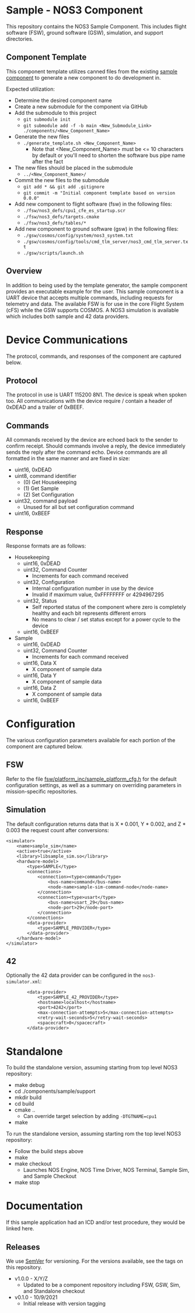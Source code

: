 # Sample - NOS3 Component
This repository contains the NOS3 Sample Component.
This includes flight software (FSW), ground software (GSW), simulation, and support directories.

## Component Template
This component template utilizes canned files from the existing [sample component](https://github.com/nasa-itc/sample) to generate a new component to do development in.

Expected utilization:  
* Determine the desired component name
* Create a new submodule for the component via GitHub
* Add the submodule to this project
  * `git submodule init`
  * `git submodule add -f -b main <New_Submodule_Link> ./components/<New_Component_Name>`
* Generate the new files
  * `./generate_template.sh <New_Component_Name>`
    * Note that <New_Component_Name> must be <= 10 characters by default or you'll need to shorten the software bus pipe name after the fact
* The new files should be placed in the submodule
  * `../<New_Component_Name>/`
* Commit the new files to the submodule
  * `git add * && git add .gitignore`
  * `git commit -m "Initial component template based on version 0.0.0"`
* Add new component to flight software (fsw) in the following files:
  * `./fsw/nos3_defs/cpu1_cfe_es_startup.scr`
  * `./fsw/nos3_defs/targets.cmake`
  * `./fsw/nos3_defs/tables/*`
* Add new component to ground software (gsw) in the following files:
  * `./gsw/cosmos/config/system/nos3_system.txt`
  * `./gsw/cosmos/config/tools/cmd_tlm_server/nos3_cmd_tlm_server.txt`
  * `./gsw/scripts/launch.sh`

## Overview
In addition to being used by the template generator, the sample component provides an executable example for the user.
This sample component is a UART device that accepts multiple commands, including requests for telemetry and data.
The available FSW is for use in the core Flight System (cFS) while the GSW supports COSMOS.
A NOS3 simulation is available which includes both sample and 42 data providers.


# Device Communications
The protocol, commands, and responses of the component are captured below.

## Protocol
The protocol in use is UART 115200 8N1.
The device is speak when spoken too.
All communications with the device require / contain a header of 0xDEAD and a trailer of 0xBEEF.

## Commands
All commands received by the device are echoed back to the sender to confirm receipt.
Should commands involve a reply, the device immediately sends the reply after the command echo.
Device commands are all formatted in the same manner and are fixed in size:
* uint16, 0xDEAD
* uint8, command identifier
  - (0) Get Housekeeping
  - (1) Get Sample
  - (2) Set Configuration
* uint32, command payload
  - Unused for all but set configuration command
* uint16, 0xBEEF

## Response
Response formats are as follows:
* Housekeeping
  - uint16, 0xDEAD
  - uint32, Command Counter
    * Increments for each command received
  - uint32, Configuration
    * Internal configuration number in use by the device
    * Invalid if maximum value, 0xFFFFFFFF or 4294967295
  - uint32, Status
    * Self reported status of the component where zero is completely healthy and each bit represents different errors
    * No means to clear / set status except for a power cycle to the device
  - uint16, 0xBEEF
* Sample
  - uint16, 0xDEAD
  - uint32, Command Counter
    * Increments for each command received
  - uint16, Data X
    * X component of sample data
  - uint16, Data Y
    * X component of sample data
  - uint16, Data Z
    * X component of sample data
  - uint16, 0xBEEF


# Configuration
The various configuration parameters available for each portion of the component are captured below.

## FSW
Refer to the file [fsw/platform_inc/sample_platform_cfg.h](fsw/platform_inc/sample_platform_cfg.h) for the default
configuration settings, as well as a summary on overriding parameters in mission-specific repositories.

## Simulation
The default configuration returns data that is X * 0.001, Y * 0.002, and Z * 0.003 the request count after conversions:
```
<simulator>
    <name>sample_sim</name>
    <active>true</active>
    <library>libsample_sim.so</library>
    <hardware-model>
        <type>SAMPLE</type>
        <connections>
            <connection><type>command</type>
                <bus-name>command</bus-name>
                <node-name>sample-sim-command-node</node-name>
            </connection>
            <connection><type>usart</type>
                <bus-name>usart_29</bus-name>
                <node-port>29</node-port>
            </connection>
        </connections>
        <data-provider>
            <type>SAMPLE_PROVIDER</type>
        </data-provider>
    </hardware-model>
</simulator>
```

## 42
Optionally the 42 data provider can be configured in the `nos3-simulator.xml`:
```
        <data-provider>
            <type>SAMPLE_42_PROVIDER</type>
            <hostname>localhost</hostname>
            <port>4242</port>
            <max-connection-attempts>5</max-connection-attempts>
            <retry-wait-seconds>5</retry-wait-seconds>
            <spacecraft>0</spacecraft>
        </data-provider>
```


# Standalone
To build the standalone version, assuming starting from top level NOS3 repository:
* make debug
* cd ./components/sample/support
* mkdir build
* cd build
* cmake .. 
  * Can override target selection by adding `-DTGTNAME=cpu1`
* make

To run the standalone version, assuming starting rom the top level NOS3 repository:
* Follow the build steps above
* make
* make checkout
  * Launches NOS Engine, NOS Time Driver, NOS Terminal, Sample Sim, and Sample Checkout
* make stop

# Documentation
If this sample application had an ICD and/or test procedure, they would be linked here.

## Releases
We use [SemVer](http://semver.org/) for versioning. For the versions available, see the tags on this repository.
* v1.0.0 - X/Y/Z 
  - Updated to be a component repository including FSW, GSW, Sim, and Standalone checkout
* v0.1.0 - 10/9/2021 
  - Initial release with version tagging
